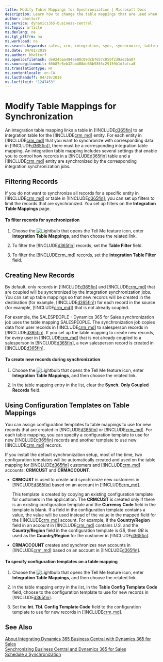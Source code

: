 ```yaml
---
title: Modify Table Mappings for Synchronization | Microsoft Docs
description: Learn how to change the table mappings that are used when synchronizing data between Business Central and Dynamics 365 for Sales.
author: bholtorf
ms.service: dynamics365-business-central
ms.topic: article
ms.devlang: na
ms.tgt_pltfrm: na
ms.workload: na
ms.search.keywords: sales, crm, integration, sync, synchronize, table mapping
ms.date: 04/01/2019
ms.author: bholtorf
ms.openlocfilehash: de924baa494ae00c09dcb7657c050f2d9ae3ba87
ms.sourcegitcommit: 60b87e5eb32bb408dd65b9855c29159b1dfbfca8
ms.translationtype: HT
ms.contentlocale: en-CA
ms.lasthandoff: 04/29/2019
ms.locfileid: "1247453"
---
```

# <a name="modify-table-mappings-for-synchronization"></a>Modify Table Mappings for Synchronization
An integration table mapping links a table in [!INCLUDE[d365fin](includes/d365fin_md.md)] to an integration table for the [!INCLUDE[crm_md](includes/crm_md.md)] entity. For each entity in [!INCLUDE[crm_md](includes/crm_md.md)] that you want to synchronize with corresponding data in [!INCLUDE[d365fin](includes/d365fin_md.md)]], there must be a corresponding integration table mapping. An integration table mapping includes several settings that enable you to control how records in a [!INCLUDE[d365fin](includes/d365fin_md.md)] table and a [!INCLUDE[crm_md](includes/crm_md.md)] entity are synchronized by the corresponding integration synchronization jobs.  

## <a name="filtering-records"></a>Filtering Records  
 If you do not want to synchronize all records for a specific entity in [!INCLUDE[crm_md](includes/crm_md.md)] or table in [!INCLUDE[d365fin](includes/d365fin_md.md)], you can set up filters to limit the records that are synchronized. You set up filters on the **Integration Table Mappings** page.  

#### <a name="to-filter-records-for-synchronization"></a>To filter records for synchronization  
1. Choose the ![Lightbulb that opens the Tell Me feature](media/ui-search/search_small.png "Tell me what you want to do") icon, enter **Integration Table Mappings**, and then choose the related link.

2.  To filter the [!INCLUDE[d365fin](includes/d365fin_md.md)] records, set the **Table Filter** field.  

3.  To filter the [!INCLUDE[crm_md](includes/crm_md.md)] records, set the **Integration Table Filter** field.  

## <a name="creating-new-records"></a>Creating New Records  
 By default, only records in [!INCLUDE[d365fin](includes/d365fin_md.md)] and [!INCLUDE[crm_md](includes/crm_md.md)] that are coupled will be synchronized by the integration synchronization jobs. You can set up table mappings so that new records will be created in the destination (for example, [!INCLUDE[d365fin](includes/d365fin_md.md)]) for each record in the source (for example, [!INCLUDE[crm_md](includes/crm_md.md)]) that is not already coupled.  

 For example, the SALESPEOPLE - Dynamics 365 for Sales synchronization job uses the table mapping SALESPEOPLE. The synchronization job copies data from user records in [!INCLUDE[crm_md](includes/crm_md.md)] to salesperson records in [!INCLUDE[d365fin](includes/d365fin_md.md)]. If you set up the table mapping to create new records, for every user in [!INCLUDE[crm_md](includes/crm_md.md)] that is not already coupled to a salesperson in [!INCLUDE[d365fin](includes/d365fin_md.md)], a new salesperson record is created in [!INCLUDE[d365fin](includes/d365fin_md.md)].  

#### <a name="to-create-new-records-during-synchronization"></a>To create new records during synchronization  
1. Choose the ![Lightbulb that opens the Tell Me feature](media/ui-search/search_small.png "Tell me what you want to do") icon, enter **Integration Table Mappings**, and then choose the related link.

2.  In the table mapping entry in the list, clear the **Synch. Only Coupled Records** field.  

## <a name="using-configuration-templates-on-table-mappings"></a>Using Configuration Templates on Table Mappings
You can assign configuration templates to table mappings to use for new records that are created in [!INCLUDE[d365fin](includes/d365fin_md.md)] or [!INCLUDE[crm_md](includes/crm_md.md)]. For each table mapping, you can specify a configuration template to use for new [!INCLUDE[d365fin](includes/d365fin_md.md)] records and another template to use new [!INCLUDE[crm_md](includes/crm_md.md)] records.  

If you install the default synchronization setup, most of the time, two configuration templates will be automatically created and used on the table mapping for [!INCLUDE[d365fin](includes/d365fin_md.md)] customers and [!INCLUDE[crm_md](includes/crm_md.md)] accounts: **CRMCUST** and **CRMACCOUNT**.  

-   **CRMCUST** is used to create and synchronize new customers in [!INCLUDE[d365fin](includes/d365fin_md.md)] based on an account in [!INCLUDE[crm_md](includes/crm_md.md)].  

     This template is created by copying an existing configuration template for customers in the application. The **CRMCUST** is created only if there is an existing configuration template and the **Currency Code** field in the template is blank. If a field in the configuration template contains a value, the value will be used instead of the value in the mapped field for the [!INCLUDE[crm_md](includes/crm_md.md)] account. For example, if the **Country/Region** field in an account in [!INCLUDE[crm_md](includes/crm_md.md)] contains *U.S.* and the **Country/Region** field in the configuration template is *GB*, then *GB* is used as the **Country/Region** for the customer in [!INCLUDE[d365fin](includes/d365fin_md.md)].  

-   **CRMACCOUNT** creates and synchronizes new accounts in [!INCLUDE[crm_md](includes/crm_md.md)] based on an account in [!INCLUDE[d365fin](includes/d365fin_md.md)].  

#### <a name="to-specify-configuration-templates-on-a-table-mapping"></a>To specify configuration templates on a table mapping  
1. Choose the ![Lightbulb that opens the Tell Me feature](media/ui-search/search_small.png "Tell me what you want to do") icon, enter **Integration Table Mappings**, and then choose the related link.

2.  In the table mapping entry in the list, in the **Table Config Template Code** field, choose to the configuration template to use for new records in [!INCLUDE[d365fin](includes/d365fin_md.md)].  

3.  Set the **Int. Tbl. Config Template Code** field to the configuration template to use for new records in [!INCLUDE[crm_md](includes/crm_md.md)].

## <a name="see-also"></a>See Also  
[About Integrating Dynamics 365 Business Central with Dynamics 365 for Sales](admin-prepare-dynamics-365-for-sales-for-integration.md )   
[Synchronizing Business Central and Dynamics 365 for Sales](admin-synchronizing-business-central-and-sales.md)   
[Schedule a Synchronization](admin-scheduled-synchronization-using-the-synchronization-job-queue-entries.md)  
